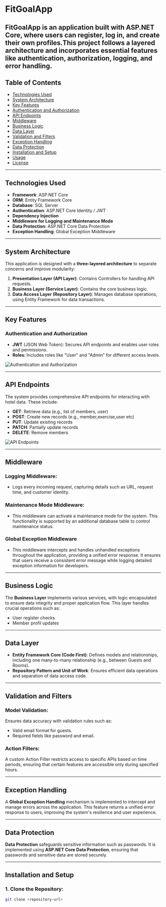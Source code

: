 
# FitGoalApp
FitGoalApp is an application built with ASP.NET Core, where users can register, log in, and create their own profiles.This project follows a layered architecture and incorporates essential features like authentication, authorization, logging, and error handling.
---

## Table of Contents
- [Technologies Used](#technologies-used)
- [System Architecture](#system-architecture)
- [Key Features](#key-features)
- [Authentication and Authorization](#authentication-and-authorization)
- [API Endpoints](#api-endpoints)
- [Middleware](#middleware)
- [Business Logic](#business-logic)
- [Data Layer](#data-layer)
- [Validation and Filters](#validation-and-filters)
- [Exception Handling](#exception-handling)
- [Data Protection](#data-protection)
- [Installation and Setup](#installation-and-setup)
- [Usage](#usage)
- [License](#license)

---

## Technologies Used

- **Framework**: ASP.NET Core
- **ORM**: Entity Framework Core
- **Database**: SQL Server
- **Authentication**: ASP.NET Core Identity / JWT
- **Dependency Injection**
- **Middleware for Logging and Maintenance Mode**
- **Data Protection**: ASP.NET Core Data Protection
- **Exception Handling**: Global Exception Middleware

---

## System Architecture

This application is designed with a **three-layered architecture** to separate concerns and improve modularity:

1. **Presentation Layer (API Layer)**: Contains Controllers for handling API requests.
2. **Business Layer (Service Layer)**: Contains the core business logic.
3. **Data Access Layer (Repository Layer)**: Manages database operations, using Entity Framework for data transactions.

---

## Key Features

### Authentication and Authorization
- **JWT** (JSON Web Token): Secures API endpoints and enables user roles and permissions.
- **Roles**: Includes roles like "User" and "Admin" for different access levels.


![Authentication and Authorization](image)

---

## API Endpoints

The system provides comprehensive API endpoints for interacting with hotel data. These include:

- **GET**: Retrieve data (e.g., list of members, user)
- **POST**: Create new records (e.g., member,exercise,user etc)
- **PUT**: Update existing records
- **PATCH**: Partially update records
- **DELETE**: Remove members

![API Endpoints](images/logo.png)

---

## Middleware

### Logging Middleware:
- Logs every incoming request, capturing details such as URL, request time, and customer identity.

### Maintenance Mode Middleware:
- This middleware can activate a maintenance mode for the system. This functionality is supported by an additional database table to control maintenance status.
### Global Exception Middleware
- This middleware intercepts and handles unhandled exceptions throughout the application, providing a unified error response. It ensures that users receive a consistent error message while logging detailed exception information for developers.
---

## Business Logic

The **Business Layer** implements various services, with logic encapsulated to ensure data integrity and proper application flow. This layer handles crucial operations such as:
- User register checks
- Member profil updates
---

## Data Layer

- **Entity Framework Core (Code First)**: Defines models and relationships, including one many-to-many relationship (e.g., between Guests and Rooms).
- **Repository Pattern and Unit of Work**: Ensures efficient data operations and separation of data access code.

---

## Validation and Filters

### Model Validation:
Ensures data accuracy with validation rules such as:
- Valid email format for guests.
- Required fields like password and email.

### Action Filters:
A custom Action Filter restricts access to specific APIs based on time periods, ensuring that certain features are accessible only during specified hours.

---

## Exception Handling

A **Global Exception Handling** mechanism is implemented to intercept and manage errors across the application. This feature returns a unified error response to users, improving the system's resilience and user experience.

---

## Data Protection

**Data Protection** safeguards sensitive information such as passwords. It is implemented using **ASP.NET Core Data Protection**, ensuring that passwords and sensitive data are stored securely.

---

## Installation and Setup

### 1. Clone the Repository:
```bash
git clone <repository-url>

